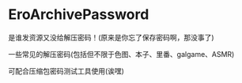 # EroArchivePassword
是谁发资源又没给解压密码！(原来是你忘了保存密码啊，那没事了)

一些常见的解压密码(包括但不限于色图、本子、里番、galgame、ASMR)

可配合压缩包密码测试工具使用(诶嘿)
